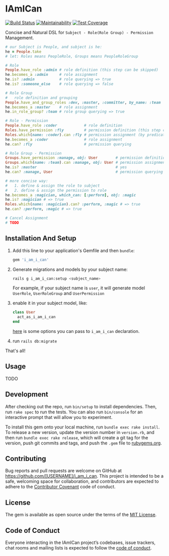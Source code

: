 # IAmICan

[![Build Status](https://travis-ci.org/zhandao/i_am_i_can.svg?branch=master)](https://travis-ci.org/zhandao/i_am_i_can)
[![Maintainability](https://api.codeclimate.com/v1/badges/27b664da01b6cc7180e3/maintainability)](https://codeclimate.com/github/zhandao/i_am_i_can/maintainability)
[![Test Coverage](https://api.codeclimate.com/v1/badges/27b664da01b6cc7180e3/test_coverage)](https://codeclimate.com/github/zhandao/i_am_i_can/test_coverage)

Concise and Natural DSL for `Subject - Role(Role Group) - Permission` Management.

```ruby
# our Subject is People, and subject is he:
he = People.take
# let: Roles means PeopleRole, Groups means PeopleRoleGroup

# Role
People.have_role :admin # role definition (this step can be skipped)
he.becomes_a :admin     # role assignment
he.is? :admin           # role querying => true
he.is? :someone_else    # role querying => false

# Role Group
#   role definition and grouping
People.have_and_group_roles :dev, :master, :committer, by_name: :team
he.becomes_a :master    # role assignment
he.in_role_group? :team # role group querying => true

# Role - Permission
People.have_role :coder            # role definition
Roles.have_permission :fly         # permission definition (this step can also be skipped)
Roles.which(name: :coder).can :fly # permission assignment (by predicate)
he.becomes_a :coder                # role assignment
he.can? :fly                       # permission querying

# Role Group - Permission
Groups.have_permission :manage, obj: User        # permission definition (this step can be skipped)
Groups.which(name: :team).can :manage, obj: User # permission assignment (by predicate and object)
he.is? :master                                   # yes
he.can? :manage, User                            # permission querying

# more concise way: 
#   1. define & assign the role to subject
#   2. define & assign the permission to role
he.becomes_a :magician, which_can: [:perform], obj: :magic
he.is? :magician # => true
Roles.which(name: :magician).can? :perform, :magic # => true
he.can? :perform, :magic # => true

# Cancel Assignment
# TODO
```

## Installation And Setup

1. Add this line to your application's Gemfile and then `bundle`:

    ```ruby
    gem 'i_am_i_can'
    ```
    
2. Generate migrations and models by your subject name:
    
    ```bash
    rails g i_am_i_can:setup <subject_name>
    ```
    
    For example, if your subject name is `user`, it will generate
    model `UserRole`, `UserRoleGroup` and `UserPermission`
    
3. enable it in your subject model, like:

    ```ruby
    class User
      act_as_i_am_i_can
    end
    ```
    
    [here]() is some options you can pass to `i_am_i_can` declaration.
    
4. run `rails db:migrate`
    
That's all!

## Usage

TODO

## Development

After checking out the repo, run `bin/setup` to install dependencies. Then, run `rake spec` to run the tests. You can also run `bin/console` for an interactive prompt that will allow you to experiment.

To install this gem onto your local machine, run `bundle exec rake install`. To release a new version, update the version number in `version.rb`, and then run `bundle exec rake release`, which will create a git tag for the version, push git commits and tags, and push the `.gem` file to [rubygems.org](https://rubygems.org).

## Contributing

Bug reports and pull requests are welcome on GitHub at https://github.com/[USERNAME]/i_am_i_can. This project is intended to be a safe, welcoming space for collaboration, and contributors are expected to adhere to the [Contributor Covenant](http://contributor-covenant.org) code of conduct.

## License

The gem is available as open source under the terms of the [MIT License](https://opensource.org/licenses/MIT).

## Code of Conduct

Everyone interacting in the IAmICan project’s codebases, issue trackers, chat rooms and mailing lists is expected to follow the [code of conduct](https://github.com/[USERNAME]/i_am_i_can/blob/master/CODE_OF_CONDUCT.md).
